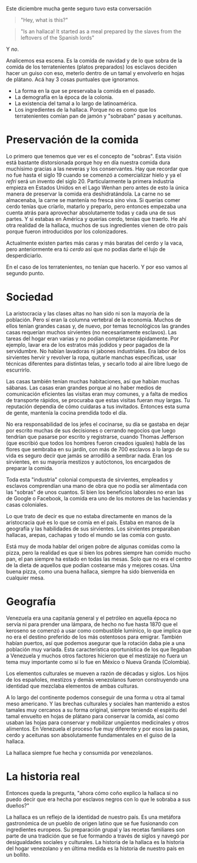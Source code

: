 Este diciembre mucha gente seguro tuvo esta conversación

> "Hey, what is this?"

> "Is an hallaca! It started as a meal prepared by the slaves from the leftovers of the Spanish lords"

Y *no*.

Analicemos esa escena. Es la comida de navidad y de lo que sobra de la comida de los terratenientes (platos preparados) los esclavos deciden hacer un guiso con eso, meterlo dentro de un tamal y envolverlo en hojas de plátano. Acá hay 3 cosas puntuales que ignoramos.

- La forma en la que se preservaba la comida en el pasado.
- La demografía en la época de la colonia.
- La existencia del tamal a lo largo de latinoamérica.
- Los ingredientes de la hallaca. Porque no es como que los terratenientes comían pan de jamón y "sobraban" pasas y aceitunas.

# Preservación de la comida

Lo primero que tenemos que ver es el concepto de "sobras". Esta visión está bastante distorsionada porque hoy en día nuestra comida dura muchísimo gracias a las neveras y los conservantes. Hay que recordar que no fue hasta el siglo 19 cuando se comenzó a comercializar hielo y ya el _refri_ será un invento del siglo 20. Particularmente la primera industria empieza en Estados Unidos en el Lago Wenhan pero antes de esto la única manera de preservar la comida era deshidratándola. La carne no se almacenaba, la carne se mantenía no fresca sino viva. Si querías comer cerdo tenías que críarlo, matarlo y preparlo, pero entonces empezaba una cuenta atrás para aprovechar absolutamente todas y cada una de sus partes. Y si estabas en América y querías cerdo, tenías que traerlo. He ahí otra realidad de la hallaca, muchos de sus ingredientes vienen de otro país porque fueron introducidos por los colonizadores.

Actualmente existen partes más caras y más baratas del cerdo y la vaca, pero anteriormente era *tú cerdo* así que no podías darte el lujo de desperdiciarlo.

En el caso de los terratenientes, no tenían que hacerlo. Y por eso vamos al segundo punto.

# Sociedad
La aristocracia y las clases altas no han sido ni son la mayoría de la población. Pero sí eran la columna vertebral de la economía. Muchos de ellos tenían grandes casas y, de nuevo, por temas tecnológicos las grandes casas requerían muchos sirvientes (no necesariamente esclavos). Las tareas del hogar eran varias y no podían completarse rápidamente. Por ejemplo, lavar era de los estratos más jodidos y peor pagados de la servidumbre. No habían lavadoras ni jabones industriales. Era labor de los sirvientes hervir y revolver la ropa, quitarle manchas específicas, usar técnicas diferentes para distintas telas, y secarlo todo al aire libre luego de escurrirlo.

Las casas también tenían muchas habitaciones, así que habían muchas sábanas. Las casas eran grandes porque al no haber medios de comunicación eficientes las visitas eran muy comunes, y a falta de medios de transporte rápidos, se procuraba que estas visitas fueran muy largas. Tu reputación dependía de cómo cuidaras a tus invitados. Entonces esta suma de gente, mantenía la cocina prendida todo el día.

No era responsabilidad de los jefes el cocinarse, su día se gastaba en dejar por escrito muchas de sus decisiones o cerrando negocios que luego tendrían que pasarse por escrito y registrarse, cuando Thomas Jefferson (que escribió que todos los hombres fueron creados iguales) habla de las flores que sembraba en su jardín, con más de 700 esclavos a lo largo de su vida es seguro decir que jamás se arrodilló a sembrar nada. Eran los sirvientes, en su mayoría mestizos y autóctonos, los encargados de preparar la comida.

Toda esta "industria" colonial compuesta de sirvientes, empleados y esclavos comprendían una mano de obra que no podía ser alimentada con las "sobras" de unos cuantos. Si bien los beneficios laborales no eran las de Google o Facebook, la comida era uno de los motores de las haciendas y casas coloniales.

Lo que trato de decir es que no estaba directamente en manos de la aristocracia qué es lo que se comía en el país. Estaba en manos de la geografía y las habilidades de sus sirvientes. Los sirvientes preparaban hallacas, arepas, cachapas y todo el mundo se las comía con gusto.

Está muy de moda hablar del origen pobre de algunas comidas como la pizza, pero la realidad es que si bien los pobres siempre han comido mucho pan, el pan siempre ha estado en todas las mesas. Solo que no era el centro de la dieta de aquellos que podían costearse más y mejores cosas. Una buena pizza, como una buena hallaca, siempre ha sido bienvenida en cualquier mesa.

# Geografía

Venezuela era una capitanía general y el petróleo en aquella época no servía ni para prender una lámpara, de hecho no fue hasta 1870 que el keroseno se comenzó a usar como combustible lumínico, lo que implica que no era el destino preferido de los más ostentosos para emigrar. También habían puertos, así que podemos asegurar que la rotación daba pie a una población muy variada. Esta característica oportunística de los que llegaban a Venezuela y muchos otros factores hicieron que el mestizaje no fuera un tema muy importante como sí lo fue en México o Nueva Granda (Colombia).

Los elementos culturales se mueven a razón de décadas y siglos. Los hijos de los españoles, mestizos y demás venezolanos fueron construyendo una identidad que mezclaba elementos de ambas culturas.

A lo largo del continente podemos conseguir de una forma u otra al tamal meso americano. Y las brechas culturales y sociales han mantenido a estos tamales muy cercanos a su forma original, siempre teniendo el espíritu del tamal envuelto en hojas de plátano para conservar la comida, así como usaban las hojas para conservar y mobilizar ungüentos medicinales y otros alimentos. En Venezuela el proceso fue muy diferente y por esos las pasas, cerdo y aceitunas son absolutamente fundamentales en el guiso de la hallaca.

La hallaca siempre fue hecha y consumida por venezolanos.

# La historia real

Entonces queda la pregunta, "ahora cómo coño explico la hallaca si no puedo decir que era hecha por esclavos negros con lo que le sobraba a sus dueños?"

La hallaca es un reflejo de la identidad de nuestro país. Es una metáfora gastronómica de un pueblo de origen latino que se fue fusionando con ingredientes europeos. Su preparación grupal y las recetas familiares son parte de una tradición que se fue formando a través de siglos y navegó por desigualdades sociales y culturales. La historia de la hallaca es la historia del hogar venezolano y en última medida es la historia de nuestro país en un bollito.
